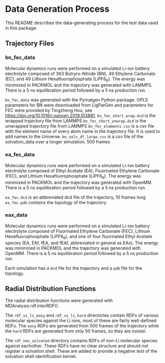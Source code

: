 # Data Generation Process

This README describes the data-generating process for the test data used in this package.

## Trajectory Files

### bn_fec_data

Molecular dynamics runs were performed on a simulated Li-ion battery electrolyte composed 
of 363 Butryro-Nitride (BN), 49 Ethylene Carbonate (EC), and 49 Lithium Hexafluorophosphate (LiPF6<sub>6</sub>).
The energy was minimized in PACKMOL and the trajectory was generated with LAMMPS. There is a 5 ns equilibration
period followed by a 5 ns production run.

`bn_fec.data` was generated with the Pymatgen Python package. OPLS parameters for BN were downloaded
from LigParGen and parameters for FEC were provided by Tingzheng Hou, see https://doi.org/10.1016/j.nanoen.2019.103881.
`bn_fec_short_wrap.dcd` is the wrapped trajectory file from LAMMPS
`bn_fec_short_unwrap.dcd` is the unwrapped trajectory file from LAMMPS
`bn_fec_elements.csv` is a csv file with the element name of every atom name in the 
trajectory file. It is used to add names to the Universe.
`bn_solv_df_large.csv` is a csv file of the solvation_data over a longer simulation, 500 frames

### ea_fec_data

Molecular dynamics runs were performed on a simulated Li-ion battery electrolyte composed 
of Ethyl Acetate (EA), Fluorinated Ethylene Carbonate (FEC), and Lithium Hexafluorophosphate (LiPF6<sub>6</sub>).
The energy was minimized in PACKMOL and the trajectory was generated with OpenMM. There is a 5 ns equilibration
period followed by a 5 ns production run.

`ea_fec.dcd` is an abbreviated dcd file of the trajectory, 10 frames long
`ea_fec.pdb` contains the topology of the trajectory

### eax_data

Molecular dynamics runs were performed on a simulated Li-ion battery electrolyte composed 
of Fluorinated Ethylene Carbonate (FEC), Lithium Hexafluorophosphate (LiPF6<sub>6</sub>), and one of four 
fluorinated Ethyl Acetate species (EA, EAf, fEA, and fEAf, abbreviated in general as EAx).
The energy was minimized in PACKMOL and the trajectory was generated with OpenMM. There is a 5 ns equilibration
period followed by a 5 ns production run.

Each simulation has a `dcd` file for the trajectory and a `pdb` file for the topology.


## Radial Distribution Functions

The radial distribution functions were generated with MDAnalysis.rdf.interRDF(). 

The `rdf_vs_li_easy` and `rdf_vs_li_hard` directories contain RDFs of various molecular
species against the Li ions, most of these are fairly well-defined RDFs. The `easy` RDFs are
generated from 500 frames of the trajectory while the `hard` RDFs are generated from
only 50 frames, so they are noisier.

The `rdf_non_solvated` directory contains RDFs of non-Li molecular species against eachother.
These RDFs have no clear structure and should not register a solvation shell. These are added
to provide a negative test of the solvation shell identification kernel.
